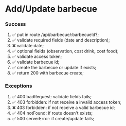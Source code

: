 # Add/Update barbecue

### Success

1. ✅ put in route /api/barbecue/:barbecueId?;
2. ✅ validate required fields (date and description);
3. ❌ validate date;
4. ✅ optional fields (observation, cost drink, cost food);
5. ✅ validate access token;
6. ✅ validate barbecue id;
7. ✅ create the barbecue or update if exists;
8. ✅ return 200 with barbecue create;

### Exceptions

1. ✅ 400 badRequest: validate fields fails;
2. ✅ 403 forbidden: if not receive a invalid access token;
3. ❌ 403 forbidden: if not receive a valid barbecue id;
4. ✅ 404 notFound: if route doesn't exists;
5. ✅ 500 serverError: if create/update fails;
